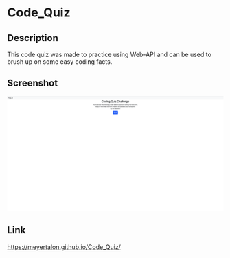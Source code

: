 # Code_Quiz

## Description
This code quiz was made to practice using Web-API and can be used to brush up on some easy coding facts.

## Screenshot
![Quiz](./WebpageScreenshot.png)

## Link
https://meyertalon.github.io/Code_Quiz/